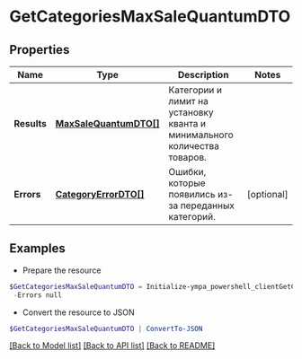 # GetCategoriesMaxSaleQuantumDTO
## Properties

Name | Type | Description | Notes
------------ | ------------- | ------------- | -------------
**Results** | [**MaxSaleQuantumDTO[]**](MaxSaleQuantumDTO.md) | Категории и лимит на установку кванта и минимального количества товаров. | 
**Errors** | [**CategoryErrorDTO[]**](CategoryErrorDTO.md) | Ошибки, которые появились из-за переданных категорий. | [optional] 

## Examples

- Prepare the resource
```powershell
$GetCategoriesMaxSaleQuantumDTO = Initialize-ympa_powershell_clientGetCategoriesMaxSaleQuantumDTO  -Results null `
 -Errors null
```

- Convert the resource to JSON
```powershell
$GetCategoriesMaxSaleQuantumDTO | ConvertTo-JSON
```

[[Back to Model list]](../README.md#documentation-for-models) [[Back to API list]](../README.md#documentation-for-api-endpoints) [[Back to README]](../README.md)

